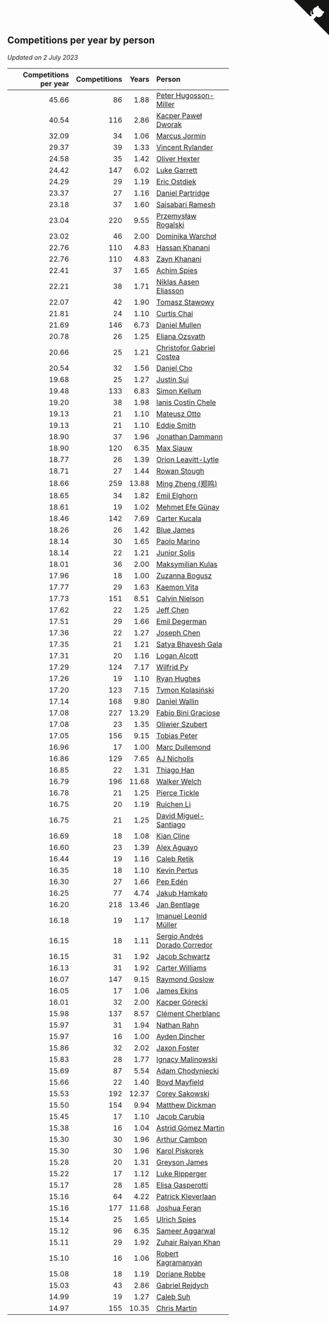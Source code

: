 ## Competitions per year by person

*Updated on  2 July 2023*

| Competitions per year | Competitions | Years | Person |
| ---: | ---: | ---: | :--- |
| 45.66 | 86 | 1.88 | [Peter Hugosson-Miller](https://www.worldcubeassociation.org/persons/2021HUGO01) |
| 40.54 | 116 | 2.86 | [Kacper Paweł Dworak](https://www.worldcubeassociation.org/persons/2020DWOR01) |
| 32.09 | 34 | 1.06 | [Marcus Jormin](https://www.worldcubeassociation.org/persons/2022JORM01) |
| 29.37 | 39 | 1.33 | [Vincent Rylander](https://www.worldcubeassociation.org/persons/2022RYLA01) |
| 24.58 | 35 | 1.42 | [Oliver Hexter](https://www.worldcubeassociation.org/persons/2022HEXT01) |
| 24.42 | 147 | 6.02 | [Luke Garrett](https://www.worldcubeassociation.org/persons/2017GARR05) |
| 24.29 | 29 | 1.19 | [Eric Ostdiek](https://www.worldcubeassociation.org/persons/2022OSTD01) |
| 23.37 | 27 | 1.16 | [Daniel Partridge](https://www.worldcubeassociation.org/persons/2022PART02) |
| 23.18 | 37 | 1.60 | [Saisabari Ramesh](https://www.worldcubeassociation.org/persons/2021RAME01) |
| 23.04 | 220 | 9.55 | [Przemysław Rogalski](https://www.worldcubeassociation.org/persons/2013ROGA02) |
| 23.02 | 46 | 2.00 | [Dominika Warchoł](https://www.worldcubeassociation.org/persons/2021WARC01) |
| 22.76 | 110 | 4.83 | [Hassan Khanani](https://www.worldcubeassociation.org/persons/2018KHAN26) |
| 22.76 | 110 | 4.83 | [Zayn Khanani](https://www.worldcubeassociation.org/persons/2018KHAN28) |
| 22.41 | 37 | 1.65 | [Achim Spies](https://www.worldcubeassociation.org/persons/2021SPIE01) |
| 22.21 | 38 | 1.71 | [Niklas Aasen Eliasson](https://www.worldcubeassociation.org/persons/2021ELIA01) |
| 22.07 | 42 | 1.90 | [Tomasz Stawowy](https://www.worldcubeassociation.org/persons/2021STAW01) |
| 21.81 | 24 | 1.10 | [Curtis Chai](https://www.worldcubeassociation.org/persons/2022CHAI02) |
| 21.69 | 146 | 6.73 | [Daniel Mullen](https://www.worldcubeassociation.org/persons/2016MULL04) |
| 20.78 | 26 | 1.25 | [Eliana Ozsvath](https://www.worldcubeassociation.org/persons/2022OZSV01) |
| 20.66 | 25 | 1.21 | [Christofor Gabriel Costea](https://www.worldcubeassociation.org/persons/2022COST03) |
| 20.54 | 32 | 1.56 | [Daniel Cho](https://www.worldcubeassociation.org/persons/2021CHOD01) |
| 19.68 | 25 | 1.27 | [Justin Sui](https://www.worldcubeassociation.org/persons/2022SUIJ01) |
| 19.48 | 133 | 6.83 | [Simon Kellum](https://www.worldcubeassociation.org/persons/2016KELL12) |
| 19.20 | 38 | 1.98 | [Ianis Costin Chele](https://www.worldcubeassociation.org/persons/2021CHEL01) |
| 19.13 | 21 | 1.10 | [Mateusz Otto](https://www.worldcubeassociation.org/persons/2022OTTO01) |
| 19.13 | 21 | 1.10 | [Eddie Smith](https://www.worldcubeassociation.org/persons/2022SMIT20) |
| 18.90 | 37 | 1.96 | [Jonathan Dammann](https://www.worldcubeassociation.org/persons/2021DAMM01) |
| 18.90 | 120 | 6.35 | [Max Siauw](https://www.worldcubeassociation.org/persons/2017SIAU02) |
| 18.77 | 26 | 1.39 | [Orion Leavitt-Lytle](https://www.worldcubeassociation.org/persons/2022LEAV01) |
| 18.71 | 27 | 1.44 | [Rowan Stough](https://www.worldcubeassociation.org/persons/2022STOU01) |
| 18.66 | 259 | 13.88 | [Ming Zheng (郑鸣)](https://www.worldcubeassociation.org/persons/2009ZHEN11) |
| 18.65 | 34 | 1.82 | [Emil Elghorn](https://www.worldcubeassociation.org/persons/2021ELGH01) |
| 18.61 | 19 | 1.02 | [Mehmet Efe Günay](https://www.worldcubeassociation.org/persons/2022GUNA05) |
| 18.46 | 142 | 7.69 | [Carter Kucala](https://www.worldcubeassociation.org/persons/2015KUCA01) |
| 18.26 | 26 | 1.42 | [Blue James](https://www.worldcubeassociation.org/persons/2022JAME01) |
| 18.14 | 30 | 1.65 | [Paolo Marino](https://www.worldcubeassociation.org/persons/2021MARI04) |
| 18.14 | 22 | 1.21 | [Junior Solis](https://www.worldcubeassociation.org/persons/2022SOLI03) |
| 18.01 | 36 | 2.00 | [Maksymilian Kulas](https://www.worldcubeassociation.org/persons/2021KULA02) |
| 17.96 | 18 | 1.00 | [Zuzanna Bogusz](https://www.worldcubeassociation.org/persons/2022BOGU01) |
| 17.77 | 29 | 1.63 | [Kaemon Vita](https://www.worldcubeassociation.org/persons/2021VITA01) |
| 17.73 | 151 | 8.51 | [Calvin Nielson](https://www.worldcubeassociation.org/persons/2014NIEL03) |
| 17.62 | 22 | 1.25 | [Jeff Chen](https://www.worldcubeassociation.org/persons/2022CHEN19) |
| 17.51 | 29 | 1.66 | [Emil Degerman](https://www.worldcubeassociation.org/persons/2021DEGE01) |
| 17.36 | 22 | 1.27 | [Joseph Chen](https://www.worldcubeassociation.org/persons/2022CHEN16) |
| 17.35 | 21 | 1.21 | [Satya Bhavesh Gala](https://www.worldcubeassociation.org/persons/2022GALA03) |
| 17.31 | 20 | 1.16 | [Logan Alcott](https://www.worldcubeassociation.org/persons/2022ALCO02) |
| 17.29 | 124 | 7.17 | [Wilfrid Py](https://www.worldcubeassociation.org/persons/2016PYWI01) |
| 17.26 | 19 | 1.10 | [Ryan Hughes](https://www.worldcubeassociation.org/persons/2022HUGH04) |
| 17.20 | 123 | 7.15 | [Tymon Kolasiński](https://www.worldcubeassociation.org/persons/2016KOLA02) |
| 17.14 | 168 | 9.80 | [Daniel Wallin](https://www.worldcubeassociation.org/persons/2013WALL03) |
| 17.08 | 227 | 13.29 | [Fabio Bini Graciose](https://www.worldcubeassociation.org/persons/2010GRAC02) |
| 17.08 | 23 | 1.35 | [Oliwier Szubert](https://www.worldcubeassociation.org/persons/2022SZUB01) |
| 17.05 | 156 | 9.15 | [Tobias Peter](https://www.worldcubeassociation.org/persons/2014PETE03) |
| 16.96 | 17 | 1.00 | [Marc Dullemond](https://www.worldcubeassociation.org/persons/2022DULL01) |
| 16.86 | 129 | 7.65 | [AJ Nicholls](https://www.worldcubeassociation.org/persons/2015NICH04) |
| 16.85 | 22 | 1.31 | [Thiago Han](https://www.worldcubeassociation.org/persons/2022HANT01) |
| 16.79 | 196 | 11.68 | [Walker Welch](https://www.worldcubeassociation.org/persons/2011WELC01) |
| 16.78 | 21 | 1.25 | [Pierce Tickle](https://www.worldcubeassociation.org/persons/2022TICK01) |
| 16.75 | 20 | 1.19 | [Ruichen Li](https://www.worldcubeassociation.org/persons/2022LIRU02) |
| 16.75 | 21 | 1.25 | [David Miguel-Santiago](https://www.worldcubeassociation.org/persons/2022MIGU02) |
| 16.69 | 18 | 1.08 | [Kian Cline](https://www.worldcubeassociation.org/persons/2022CLIN01) |
| 16.60 | 23 | 1.39 | [Alex Aguayo](https://www.worldcubeassociation.org/persons/2022AGUA01) |
| 16.44 | 19 | 1.16 | [Caleb Retik](https://www.worldcubeassociation.org/persons/2022RETI01) |
| 16.35 | 18 | 1.10 | [Kevin Pertus](https://www.worldcubeassociation.org/persons/2022PERT01) |
| 16.30 | 27 | 1.66 | [Pep Edén](https://www.worldcubeassociation.org/persons/2021EDEN01) |
| 16.25 | 77 | 4.74 | [Jakub Hamkało](https://www.worldcubeassociation.org/persons/2018HAMK01) |
| 16.20 | 218 | 13.46 | [Jan Bentlage](https://www.worldcubeassociation.org/persons/2010BENT01) |
| 16.18 | 19 | 1.17 | [Imanuel Leonid Müller](https://www.worldcubeassociation.org/persons/2022MULL02) |
| 16.15 | 18 | 1.11 | [Sergio Andrés Dorado Corredor](https://www.worldcubeassociation.org/persons/2022CORR05) |
| 16.15 | 31 | 1.92 | [Jacob Schwartz](https://www.worldcubeassociation.org/persons/2021SCHW01) |
| 16.13 | 31 | 1.92 | [Carter Williams](https://www.worldcubeassociation.org/persons/2021WILL06) |
| 16.07 | 147 | 9.15 | [Raymond Goslow](https://www.worldcubeassociation.org/persons/2014GOSL01) |
| 16.05 | 17 | 1.06 | [James Ekins](https://www.worldcubeassociation.org/persons/2022EKIN01) |
| 16.01 | 32 | 2.00 | [Kacper Górecki](https://www.worldcubeassociation.org/persons/2021GORE01) |
| 15.98 | 137 | 8.57 | [Clément Cherblanc](https://www.worldcubeassociation.org/persons/2014CHER05) |
| 15.97 | 31 | 1.94 | [Nathan Rahn](https://www.worldcubeassociation.org/persons/2021RAHN01) |
| 15.97 | 16 | 1.00 | [Ayden Dincher](https://www.worldcubeassociation.org/persons/2022DINC01) |
| 15.86 | 32 | 2.02 | [Jaxon Foster](https://www.worldcubeassociation.org/persons/2021FOST01) |
| 15.83 | 28 | 1.77 | [Ignacy Malinowski](https://www.worldcubeassociation.org/persons/2021MALI02) |
| 15.69 | 87 | 5.54 | [Adam Chodyniecki](https://www.worldcubeassociation.org/persons/2017CHOD02) |
| 15.66 | 22 | 1.40 | [Boyd Mayfield](https://www.worldcubeassociation.org/persons/2022MAYF01) |
| 15.53 | 192 | 12.37 | [Corey Sakowski](https://www.worldcubeassociation.org/persons/2011SAKO01) |
| 15.50 | 154 | 9.94 | [Matthew Dickman](https://www.worldcubeassociation.org/persons/2013DICK01) |
| 15.45 | 17 | 1.10 | [Jacob Carubia](https://www.worldcubeassociation.org/persons/2022CARU02) |
| 15.38 | 16 | 1.04 | [Astrid Gómez Martin](https://www.worldcubeassociation.org/persons/2022MART26) |
| 15.30 | 30 | 1.96 | [Arthur Cambon](https://www.worldcubeassociation.org/persons/2021CAMB01) |
| 15.30 | 30 | 1.96 | [Karol Piskorek](https://www.worldcubeassociation.org/persons/2021PISK01) |
| 15.28 | 20 | 1.31 | [Greyson James](https://www.worldcubeassociation.org/persons/2022JAME02) |
| 15.22 | 17 | 1.12 | [Luke Ripperger](https://www.worldcubeassociation.org/persons/2022RIPP01) |
| 15.17 | 28 | 1.85 | [Elisa Gasperotti](https://www.worldcubeassociation.org/persons/2021GASP01) |
| 15.16 | 64 | 4.22 | [Patrick Kleverlaan](https://www.worldcubeassociation.org/persons/2019KLEV01) |
| 15.16 | 177 | 11.68 | [Joshua Feran](https://www.worldcubeassociation.org/persons/2011FERA01) |
| 15.14 | 25 | 1.65 | [Ulrich Spies](https://www.worldcubeassociation.org/persons/2021SPIE02) |
| 15.12 | 96 | 6.35 | [Sameer Aggarwal](https://www.worldcubeassociation.org/persons/2017AGGA01) |
| 15.11 | 29 | 1.92 | [Zuhair Raiyan Khan](https://www.worldcubeassociation.org/persons/2021KHAN05) |
| 15.10 | 16 | 1.06 | [Robert Kagramanyan](https://www.worldcubeassociation.org/persons/2022KAGR01) |
| 15.08 | 18 | 1.19 | [Doriane Robbe](https://www.worldcubeassociation.org/persons/2022ROBB03) |
| 15.03 | 43 | 2.86 | [Gabriel Rejdych](https://www.worldcubeassociation.org/persons/2020REJD01) |
| 14.99 | 19 | 1.27 | [Caleb Suh](https://www.worldcubeassociation.org/persons/2022SUHC01) |
| 14.97 | 155 | 10.35 | [Chris Martin](https://www.worldcubeassociation.org/persons/2013MART03) |


<a href="https://github.com/jonatanklosko/wca_statistics" class="github-corner" aria-label="View source on Github"><svg width="80" height="80" viewBox="0 0 250 250" style="fill:#151513; color:#fff; position: absolute; top: 0; border: 0; right: 0;" aria-hidden="true"><path d="M0,0 L115,115 L130,115 L142,142 L250,250 L250,0 Z"></path><path d="M128.3,109.0 C113.8,99.7 119.0,89.6 119.0,89.6 C122.0,82.7 120.5,78.6 120.5,78.6 C119.2,72.0 123.4,76.3 123.4,76.3 C127.3,80.9 125.5,87.3 125.5,87.3 C122.9,97.6 130.6,101.9 134.4,103.2" fill="currentColor" style="transform-origin: 130px 106px;" class="octo-arm"></path><path d="M115.0,115.0 C114.9,115.1 118.7,116.5 119.8,115.4 L133.7,101.6 C136.9,99.2 139.9,98.4 142.2,98.6 C133.8,88.0 127.5,74.4 143.8,58.0 C148.5,53.4 154.0,51.2 159.7,51.0 C160.3,49.4 163.2,43.6 171.4,40.1 C171.4,40.1 176.1,42.5 178.8,56.2 C183.1,58.6 187.2,61.8 190.9,65.4 C194.5,69.0 197.7,73.2 200.1,77.6 C213.8,80.2 216.3,84.9 216.3,84.9 C212.7,93.1 206.9,96.0 205.4,96.6 C205.1,102.4 203.0,107.8 198.3,112.5 C181.9,128.9 168.3,122.5 157.7,114.1 C157.9,116.9 156.7,120.9 152.7,124.9 L141.0,136.5 C139.8,137.7 141.6,141.9 141.8,141.8 Z" fill="currentColor" class="octo-body"></path></svg></a><style>.github-corner:hover .octo-arm{animation:octocat-wave 560ms ease-in-out}@keyframes octocat-wave{0%,100%{transform:rotate(0)}20%,60%{transform:rotate(-25deg)}40%,80%{transform:rotate(10deg)}}@media (max-width:500px){.github-corner:hover .octo-arm{animation:none}.github-corner .octo-arm{animation:octocat-wave 560ms ease-in-out}}</style>
